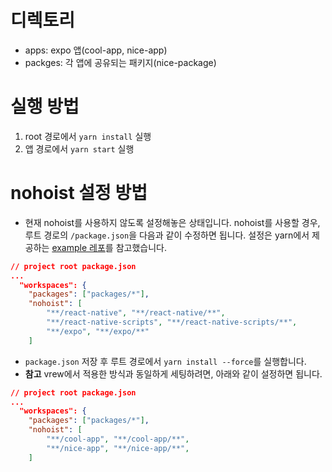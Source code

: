 # 디렉토리
- apps: expo 앱(cool-app, nice-app)
- packges: 각 앱에 공유되는 패키지(nice-package)

# 실행 방법
1. root 경로에서 `yarn install` 실행
2. 앱 경로에서 `yarn start` 실행

# nohoist 설정 방법
- 현재 nohoist를 사용하지 않도록 설정해놓은 상태입니다. nohoist를 사용할 경우, 루트 경로의 `/package.json`을 다음과 같이 수정하면 됩니다. 설정은 yarn에서 제공하는 [example 레포](https://github.com/connectdotz/yarn-nohoist-examples/tree/master/workspaces-examples/react-native/rn-expo)를 참고했습니다.
````json
// project root package.json
...
  "workspaces": {
    "packages": ["packages/*"],
    "nohoist": [
        "**/react-native", "**/react-native/**",
        "**/react-native-scripts", "**/react-native-scripts/**",
        "**/expo", "**/expo/**"
    ]
````
- `package.json` 저장 후 루트 경로에서 `yarn install --force`를 실행합니다.
- **참고** vrew에서 적용한 방식과 동일하게 세팅하려면, 아래와 같이 설정하면 됩니다.
````json
// project root package.json
...
  "workspaces": {
    "packages": ["packages/*"],
    "nohoist": [
        "**/cool-app", "**/cool-app/**",
        "**/nice-app", "**/nice-app/**",
    ]
````
